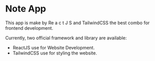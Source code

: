 # Note App

This app is make by Re a c t J S and TailwindCSS the best combo for frontend development.

Currently, two official framework and  library are available:

- ReactJS use for Website Development.
- TailwindCSS use for styling the website.
